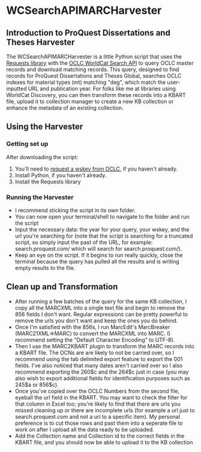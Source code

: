 # WCSearchAPIMARCHarvester
<h2>Introduction to ProQuest Dissertations and Theses Harvester</h2>
The WCSearchAPIMARCHarvester is a little Python script that uses the <a href= "http://docs.python-requests.org/en/master/">Requests library</a> with the <a href="https://www.oclc.org/developer/develop/web-services/worldcat-search-api.en.html">OCLC WorldCat Search API</a> to query OCLC master records and download matching records. This query, designed to find records for ProQuest Dissertations and Theses Global, searches OCLC indexes for material types (mt) matching "deg", which match the user-inputted URL and publication year. For folks like me at libraries using WorldCat Discovery, you can then transform these records into a KBART file, upload it to collection manager to create a new KB collection or enhance the metadata of an existing collection.

<h2>Using the Harvester</h2>

<h3>Getting set up</h3>
After downloading the script:
<ol>
  <li>You'll need to <a href="https://platform.worldcat.org/wskey/">request a wskey from OCLC</a>, if you haven't already.</li>
  <li>Install Python, if you haven't already.</li>
  <li>Install the Requests library</li>
</ol>

<h3>Running the Harvester</h3>
<ul>
  <li>I recommend sticking the script in its own folder.</li>
  <li>You can now open your terminal/shell to navigate to the folder and run the script</li>
  <li>Input the necessary data: the year for your query, your wskey, and the url you're searching for (note that the script is searching for a truncated script, so simply input the past of the URL, for example: search.proquest.com/ which will search for search.proquest.com/).</li>
  <li>Keep an eye on the script. If it begins to run really quickly, close the terminal because the query has pulled all the results and is writing empty results to the file.</li>
</ul>

<h2>Clean up and Transformation</h2>
<ul>
  <li>After running a few batches of the query for the same KB collection, I copy all the MARCXML into a single text file and begin to remove the 856 fields I don't want. Regular expressions can be pretty powerful to remove the urls you don't want and keep the ones you do behind.</li>
  <li>Once I'm satisfied with the 856s, I run MarcEdit's MarcBreaker (MARC21XML=>MARC) to convert the MARCXML into MARC. (I recommend setting the "Default Character Encoding" to UTF-8).</li>
  <li>Then I use the MARC2KBART plugin to transform the MARC records into a KBART file. The OCNs are are likely to not be carried over, so I recommend using the tab delimited export feature to export the 001 fields. I've also noticed that many dates aren't carried over so I also recommend exporting the 260$c and the 264$c just in case (you may also wish to export additional fields for identification purposes such as 245$a or 856$c).</li>
  <li>Once you've copied over the OCLC Numbers from the second file, eyeball the url field in the KBART. You may want to check the filter for that column in Excel too; you're likely to find that there are urls you missed cleaning up or there are incomplete urls (for example a url just to search.proquest.com and not a url to a specific item). My personal preference is to cut those rows and past them into a seperate file to work on after I upload all the data ready to be uploaded.</li>
  <li>Add the Collection name and Collection id to the correct fields in the KBART file, and you should now be able to upload it to the KB collection</li>
 </ul>
